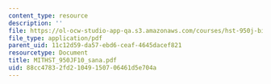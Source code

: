 ```yaml
---
content_type: resource
description: ''
file: https://ol-ocw-studio-app-qa.s3.amazonaws.com/courses/hst-950j-biomedical-computing-fall-2010/88cc47832fd21049150706461d5e704a_MITHST_950JF10_sana.pdf
file_type: application/pdf
parent_uid: 11c12d59-da57-ebd6-ceaf-4645dacef821
resourcetype: Document
title: MITHST_950JF10_sana.pdf
uid: 88cc4783-2fd2-1049-1507-06461d5e704a
---
```

